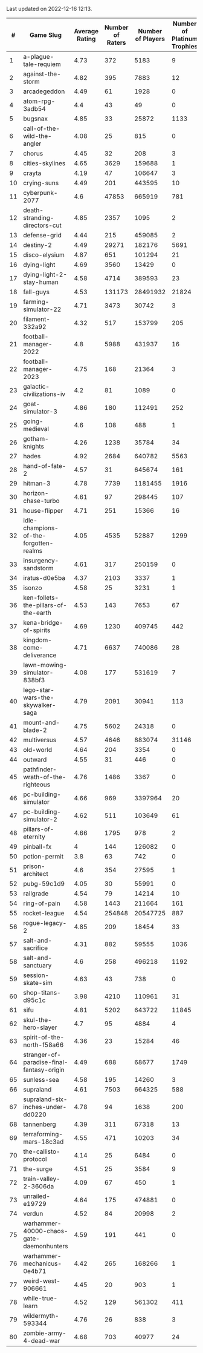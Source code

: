 Last updated on 2022-12-16 12:13.


|#|Game Slug|Average Rating|Number of Raters|Number of Players|Number of Platinum Trophies|Max Rarity (%)|
|---|---|---|---|---|---|---|
|1|a-plague-tale-requiem|4.73|372|5183|9|92|
|2|against-the-storm|4.82|395|7883|12|32|
|3|arcadegeddon|4.49|61|1928|0|92|
|4|atom-rpg-3adb54|4.4|43|49|0|98|
|5|bugsnax|4.85|33|25872|1133|97|
|6|call-of-the-wild-the-angler|4.08|25|815|0|8|
|7|chorus|4.45|32|208|3|86|
|8|cities-skylines|4.65|3629|159688|1|73|
|9|crayta|4.19|47|106647|3|23|
|10|crying-suns|4.49|201|443595|10|65|
|11|cyberpunk-2077|4.6|47853|665919|781|63|
|12|death-stranding-directors-cut|4.85|2357|1095|2|91|
|13|defense-grid|4.44|215|459085|2|80|
|14|destiny-2|4.49|29271|182176|5691|95|
|15|disco-elysium|4.87|651|101294|21|28|
|16|dying-light|4.69|3560|13429|0|96|
|17|dying-light-2-stay-human|4.58|4714|389593|23|2|
|18|fall-guys|4.53|131173|28491932|21824|6|
|19|farming-simulator-22|4.71|3473|30742|3|79|
|20|filament-332a92|4.32|517|153799|205|93|
|21|football-manager-2022|4.8|5988|431937|16|49|
|22|football-manager-2023|4.75|168|21364|3|80|
|23|galactic-civilizations-iv|4.2|81|1089|0|84|
|24|goat-simulator-3|4.86|180|112491|252|91|
|25|going-medieval|4.6|108|488|1|71|
|26|gotham-knights|4.26|1238|35784|34|5|
|27|hades|4.92|2684|640782|5563|89|
|28|hand-of-fate-2|4.57|31|645674|161|72|
|29|hitman-3|4.78|7739|1181455|1916|48|
|30|horizon-chase-turbo|4.61|97|298445|107|84|
|31|house-flipper|4.71|251|15366|16|93|
|32|idle-champions-of-the-forgotten-realms|4.05|4535|52887|1299|9|
|33|insurgency-sandstorm|4.61|317|250159|0|6|
|34|iratus-d0e5ba|4.37|2103|3337|1|86|
|35|isonzo|4.58|25|3231|1|60|
|36|ken-follets-the-pillars-of-the-earth|4.53|143|7653|67|47|
|37|kena-bridge-of-spirits|4.69|1230|409745|442|94|
|38|kingdom-come-deliverance|4.71|6637|740086|28|30|
|39|lawn-mowing-simulator-838bf3|4.08|177|531619|7|87|
|40|lego-star-wars-the-skywalker-saga|4.79|2091|30941|113|98|
|41|mount-and-blade-2|4.75|5602|24318|0|13|
|42|multiversus|4.57|4646|883074|31146|77|
|43|old-world|4.64|204|3354|0|85|
|44|outward|4.55|31|446|0|74|
|45|pathfinder-wrath-of-the-righteous|4.76|1486|3367|0|44|
|46|pc-building-simulator|4.66|969|3397964|20|48|
|47|pc-building-simulator-2|4.62|511|103649|61|75|
|48|pillars-of-eternity|4.66|1795|978|2|80|
|49|pinball-fx|4|144|126082|0|86|
|50|potion-permit|3.8|63|742|0|98|
|51|prison-architect|4.6|354|27595|1|33|
|52|pubg-59c1d9|4.05|30|55991|0|71|
|53|railgrade|4.54|79|14214|10|98|
|54|ring-of-pain|4.58|1443|211664|161|96|
|55|rocket-league|4.54|254848|20547725|887|76|
|56|rogue-legacy-2|4.85|209|18454|33|1|
|57|salt-and-sacrifice|4.31|882|59555|1036|91|
|58|salt-and-sanctuary|4.6|258|496218|1192|83|
|59|session-skate-sim|4.63|43|738|0|27|
|60|shop-titans-d95c1c|3.98|4210|110961|31|98|
|61|sifu|4.81|5202|643722|11845|96|
|62|skul-the-hero-slayer|4.7|95|4884|4|96|
|63|spirit-of-the-north-f58a66|4.36|23|15284|46|63|
|64|stranger-of-paradise-final-fantasy-origin|4.49|688|68677|1749|98|
|65|sunless-sea|4.58|195|14260|3|37|
|66|supraland|4.61|7503|664325|588|99|
|67|supraland-six-inches-under-dd0220|4.78|94|1638|200|99|
|68|tannenberg|4.39|311|67318|13|87|
|69|terraforming-mars-18c3ad|4.55|471|10203|34|54|
|70|the-callisto-protocol|4.14|25|6484|0|92|
|71|the-surge|4.51|25|3584|9|94|
|72|train-valley-2-3606da|4.09|67|450|1|88|
|73|unrailed-e19729|4.64|175|474881|0|5|
|74|verdun|4.52|84|20998|2|74|
|75|warhammer-40000-chaos-gate-daemonhunters|4.59|191|441|0|34|
|76|warhammer-mechanicus-0e4b71|4.42|265|168266|1|25|
|77|weird-west-906661|4.45|20|903|1|82|
|78|while-true-learn|4.52|129|561302|411|93|
|79|wildermyth-593344|4.76|26|838|3|8|
|80|zombie-army-4-dead-war|4.68|703|40977|24|67|
